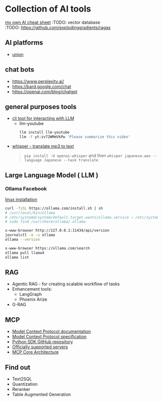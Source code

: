 # Collection of AI tools
[my own AI cheat sheet](https://github.com/cherkavi/ai)
:TODO: vector database  
:TODO: https://github.com/explodinggradients/ragas  

## AI platforms
* [union](https://www.union.ai/)

## chat bots
* https://www.perplexity.ai/
* https://bard.google.com/chat
* https://openai.com/blog/chatgpt

## general purposes tools
* [cli tool for interacting with LLM](https://github.com/simonw/llm)
  * llm-youtube
    ```sh
    llm install llm-youtube
    llm -f yt:zv72WMmVkPw 'Please summarize this video'
    ```
* [whisper - translate mp3 to text](https://github.com/openai/whisper)
  > `pip install -U openai-whisper` and then `whisper japanese.wav --language Japanese --task translate`

## Large Language Model ( LLM )
### Ollama Facebook
[linux installation](https://github.com/ollama/ollama/blob/main/docs/linux.md)
```sh
curl -fsSL https://ollama.com/install.sh | sh
# /usr/local/bin/ollama
# /etc/systemd/system/default.target.wants/ollama.service → /etc/systemd/system/ollama.service.
# sudo find /usr/share/ollama/.ollama
```

```sh
x-www-browser http://127.0.0.1:11434/api/version
journalctl -e -u ollama
ollama --version
```
```sh
x-www-browser https://ollama.com/search
ollama pull llama4
ollama list
```

## RAG
* Agentic RAG - for creating scalable workflow of tasks
* Enhancement tools: 
  * LangGraph
  * Phoenix Arize
* G-RAG

## MCP
- [Model Context Protocol documentation](https://modelcontextprotocol.io)
- [Model Context Protocol specification](https://spec.modelcontextprotocol.io)
- [Python SDK GitHub repository](https://github.com/modelcontextprotocol/python-sdk)
- [Officially supported servers](https://github.com/modelcontextprotocol/servers)
- [MCP Core Architecture](https://modelcontextprotocol.io/docs/concepts/architecture)

## Find out
* Text2SQL
* Quantization
* Reranker
* Table Augmented Generation